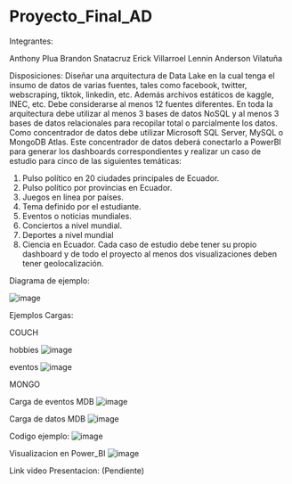 # Proyecto_Final_AD

Integrantes: 

Anthony Plua
Brandon Snatacruz
Erick Villarroel
Lennin
Anderson Vilatuña

Disposiciones:
Diseñar una arquitectura de Data Lake en la cual tenga el insumo de datos de varias fuentes,
tales como facebook, twitter, webscraping, tiktok, linkedin, etc. Además archivos estáticos de
kaggle, INEC, etc. Debe considerarse al menos 12 fuentes diferentes.
En toda la arquitectura debe utilizar al menos 3 bases de datos NoSQL y al menos 3 bases de
datos relacionales para recopilar total o parcialmente los datos.
Como concentrador de datos debe utilizar Microsoft SQL Server, MySQL o MongoDB Atlas.
Este concentrador de datos deberá conectarlo a PowerBI para generar los dashboards
correspondientes y realizar un caso de estudio para cinco de las siguientes temáticas:
1. Pulso político en 20 ciudades principales de Ecuador.
2. Pulso político por provincias en Ecuador.
3. Juegos en línea por países.
4. Tema definido por el estudiante.
5. Eventos o noticias mundiales.
6. Conciertos a nivel mundial.
7. Deportes a nivel mundial
8. Ciencia en Ecuador.
Cada caso de estudio debe tener su propio dashboard y de todo el proyecto al menos dos
visualizaciones deben tener geolocalización.

Diagrama de ejemplo:

![image](https://github.com/ErickVillarroel1722/Proyecto_Final_AD/assets/117743333/69cd7415-3758-4b6d-95a8-bab5d895f8cf)



Ejemplos Cargas:

COUCH

hobbies
![image](https://github.com/ErickVillarroel1722/Proyecto_Final_AD/assets/117743333/8ed908ad-e257-414e-9b34-54e4005db3ee)

eventos
![image](https://github.com/ErickVillarroel1722/Proyecto_Final_AD/assets/117743333/f71ac046-4701-426f-8200-7bdd0c458ed9)

MONGO

Carga de eventos MDB
![image](https://github.com/ErickVillarroel1722/Proyecto_Final_AD/assets/117743333/53a89b66-3112-4193-935c-8cd4b8e06497)

Carga de datos MDB
![image](https://github.com/ErickVillarroel1722/Proyecto_Final_AD/assets/117743333/72a6fa32-6bb3-4d17-b9f7-ca6498842ad8)


Codigo ejemplo:
![image](https://github.com/ErickVillarroel1722/Proyecto_Final_AD/assets/117743333/a04495cb-a189-4e68-a5d9-b4a84cfea778)


Visualizacion en Power_BI
![image](https://github.com/ErickVillarroel1722/Proyecto_Final_AD/assets/117743333/937777d4-ee3d-4a90-b65b-25d801154f9a)

Link video Presentacion:
(Pendiente)



